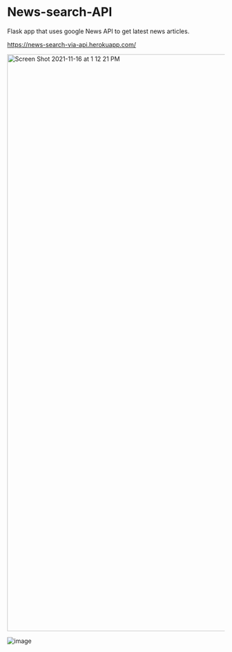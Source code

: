 # News-search-API
Flask app that uses google News API to get latest news articles.

https://news-search-via-api.herokuapp.com/

<img width="1335" alt="Screen Shot 2021-11-16 at 1 12 21 PM" src="https://user-images.githubusercontent.com/49532487/142047440-326e6f34-406b-4127-b8da-586e30db2e26.png">


![image](https://user-images.githubusercontent.com/49532487/142042008-d77864b1-ea05-444b-9210-31a1f8cb25b8.png)

